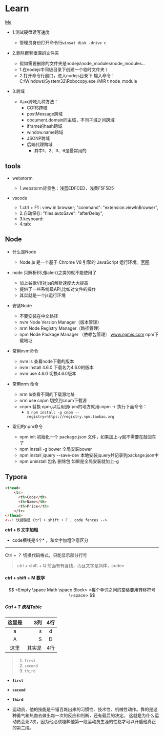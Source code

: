 # Learn
[Me](imgs/mmexport1451125082410.jpg)

- 1.测试硬盘读写速度
	- 管理员身份打开命令行``winsat disk -drive c``

- 2.删除嵌套很深的文件夹
	- 假如需要删除的文件夹是nodejs\node_modules\node_modules...
	- 1.在nodejs中同级目录下创建一个临时文件夹 t
	- 2.打开命令行窗口，进入nodejs目录下
		输入命令：C:\Windows\System32\Robocopy.exe /MIR t node_module

- 3.跨域
	- Ajax跨域几种方法：
		- CORS跨域
		- postMessage跨域
		- document.domain同主域，不同子域之间跨域
		- iframe的hash跨域
		- window.name跨域
		- JSONP跨域
		- 后端代理跨域
			- 其中1、2、3、6是最常用的	

## tools
- webstorm
    - 1.webstorm背景色：浅蓝EDFCED，浅黄F5F5D5


- vscode
    - 1.ctrl + F1 : view in browser; "command": "extension.viewInBrowser",
    - 2.自动保存: "files.autoSave": "afterDelay",
    - 3.keyboard: 
    - 4.tab: 
    
## Node

- 什么是Node
  + Node.js 是一个基于 Chrome V8 引擎的 JavaScript 运行环境。[官网](https://www.nodojs.org)

- node 只解析ES,像aler()之类的就不能使用了 
  + 加上谷歌V8对js的解析速度大大提高
  + 提供了一些系统级API,比如对文件的操作
  + 其实就是一个js运行环境
  
- 安装Node
  + 不要安装在中文路径
  + nvm Node Version Manager（版本管理）
  + nrm Node Registry Manager（路径管理）
  + npm Node Package Manager （依赖包管理）
    www.npmjs.com npm下载地址
	
- 常用nvm命令
  + nvm ls 查看node下载的版本
  + nvm install 4.6.0 下载名为4.6.0的版本
  + nvm use 4.6.0 切换4.6.0版本
  
  
- 常用nrm 命令
  - nrm ls查看不同的下载源地址
  - nrm use cnpm 切换到cnpm下载源
  - cnpm 替换 npm,以后用到npm的地方就用cnpm -> 执行下面命令：
    - ``$ npm install -g cnpm --registry=https://registry.npm.taobao.org``
  
- 常用的npm命令
  + npm init 初始化一个	package.json  文件，如果加上-y就不需要在敲回车了
  + npm install -g bower 全局安装bower
  + npm install jquery --save-dev 本地安装jquery并记录到package.json中
  + npm uninstall 包名 删除包 如果是全局安装就加上-g
	
## Typora
```html
<thead>
	<tr>
      <th>Code</th>
      <th>Name</th>
      <th>Price</th>
  	</tr>
</thead>
<--! 快捷键是 Ctrl + shift + F , code fences -->
```

**ctrl + B 文字加粗**

- code横线是4个* ，和文字加粗注意区分

****

Ctrl + ？ 切换代码格式，只能显示部分行号

> ctrl + shift + Q 前面有有竖线，而且文字是斜体，code>

#### ctrl + shift + M 数学

$$
<Empty \space Math \space Block>
<每个单词之间的空格要用转移符号\+space>
$$

##### Ctrl + T  表格Table

|这里是|3列|4行|
|:--:|---:|:--:|
|  a    |  s    |   d   |
|    A  |    S  |    D  |
|这里|其实是|4行|



> 1. `first` 
> 2. `second`
> 3. `third`
>    ​

- **``first``** 
- **`second`**
- **``third``**


- 运动员，他的技能是千锤百炼出来的习惯性、技术性、机械性动作。靠的是这种勇气和热血去做出每一次的反应和判断，还有最后的决定。
这就是为什么运动员会死2次，因为他必须埋葬他第一段运动员生涯的性格才可以开启他真正的第二段。
